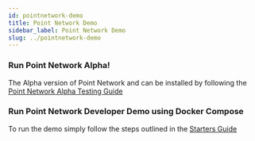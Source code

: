 ```yaml
---
id: pointnetwork-demo
title: Point Network Demo
sidebar_label: Point Network Demo
slug: ../pointnetwork-demo
---
```


### Run Point Network Alpha!

The Alpha version of Point Network and can be installed by following the [Point Network Alpha Testing Guide](https://github.com/pointnetwork/pointnetwork-dashboard/blob/main/ALPHA.md)

### Run Point Network Developer Demo using Docker Compose

To run the demo simply follow the steps outlined in the [Starters Guide](./build-build-with-point-network)